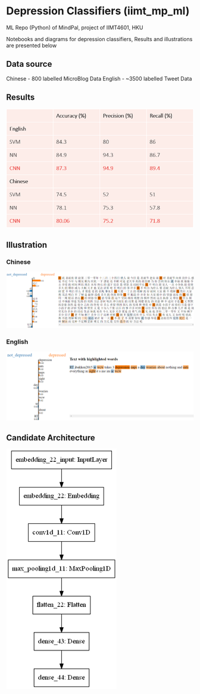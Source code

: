 # Depression Classifiers (iimt_mp_ml)
ML Repo (Python) of MindPal, project of IIMT4601, HKU

Notebooks and diagrams for depression classifiers, Results and illustrations are presented below

## Data source
Chinese - 800 labelled MicroBlog Data
English - ~3500 labelled Tweet Data

## Results 
![Result table](resultsTable.png)
## Illustration
### Chinese
![Chinese illustration](chinIllustration.png)
### English
![Chinese illustration](engIllustration.png)
## Candidate Architecture
![Candidate Architecture](cnnModel.png)
